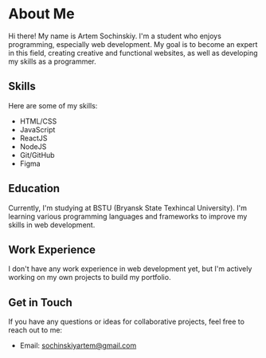 # About Me

Hi there! My name is Artem Sochinskiy. I'm a student who enjoys programming, especially web development. My goal is to become an expert in this field, creating creative and functional websites, as well as developing my skills as a programmer.

## Skills

Here are some of my skills:

- HTML/CSS
- JavaScript
- ReactJS
- NodeJS
- Git/GitHub
- Figma

## Education

Currently, I'm studying at BSTU (Bryansk State Texhincal University). I'm learning various programming languages and frameworks to improve my skills in web development.

## Work Experience

I don't have any work experience in web development yet, but I'm actively working on my own projects to build my portfolio.

## Get in Touch

If you have any questions or ideas for collaborative projects, feel free to reach out to me:

- Email: sochinskiyartem@gmail.com
